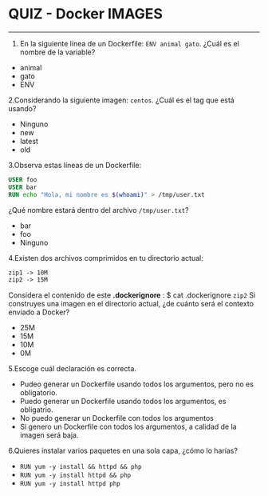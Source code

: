# QUIZ - Docker IMAGES

--------------------------------------------------------------------------

1. En la siguiente línea de un Dockerfile: `ENV animal gato`. ¿Cuál es el nombre de la variable?

* animal
* gato
* ENV

2.Considerando la siguiente imagen: `centos`. ¿Cuál es el tag que está usando?

* Ninguno
* new
* latest
* old

3.Observa estas líneas de un Dockerfile:

```dockerfile
USER foo
USER bar
RUN echo "Hola, mi nombre es $(whoami)" > /tmp/user.txt
```

¿Qué nombre estará dentro del archivo `/tmp/user.txt`?

* bar
* foo
* Ninguno

4.Existen dos archivos comprimidos en tu directorio actual:

```dockerfile
zip1 -> 10M
zip2 -> 15M
```

Considera el contenido de este **.dockerignore** : $ cat .dockerignore `zip2`
Si construyes una imagen en el directorio actual, ¿de cuánto será el contexto enviado a Docker?

* 25M
* 15M
* 10M
* 0M

5.Escoge cuál declaración es correcta.

* Pudeo generar un Dockerfile usando todos los argumentos, pero no es obligatorio.
* Puedo generar un Dockerfile usando todos los argumentos, es obligatrio.
* No puedo generar un Dockerfile con todos los argumentos
* Si genero un Dockerfile con todos los argumentos, a calidad de la imagen será baja.

6.Quieres instalar varios paquetes en una sola capa, ¿cómo lo harías?

* `RUN yum -y install && httpd && php`
* `RUN yum -y install httpd && php`
* `RUN yum -y install httpd php`